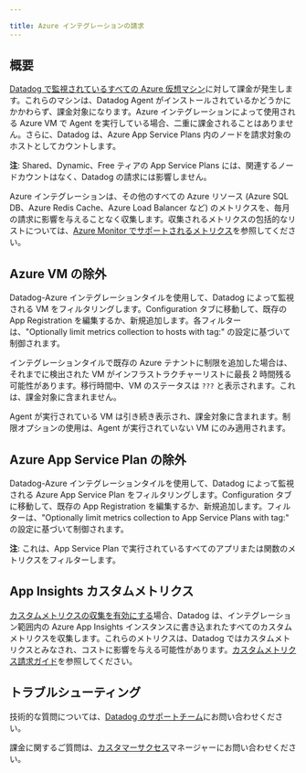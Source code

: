 ```yaml
---

title: Azure インテグレーションの請求
---
```


## 概要

[Datadog で監視されているすべての Azure 仮想マシン][1]に対して課金が発生します。これらのマシンは、Datadog Agent がインストールされているかどうかにかかわらず、課金対象になります。Azure インテグレーションによって使用される Azure VM で Agent を実行している場合、二重に課金されることはありません。さらに、Datadog は、Azure App Service Plans 内のノードを請求対象のホストとしてカウントします。

**注**: Shared、Dynamic、Free ティアの App Service Plans には、関連するノードカウントはなく、Datadog の請求には影響しません。

Azure インテグレーションは、その他のすべての Azure リソース (Azure SQL DB、Azure Redis Cache、Azure Load Balancer など) のメトリクスを、毎月の請求に影響を与えることなく収集します。収集されるメトリクスの包括的なリストについては、[Azure Monitor でサポートされるメトリクス][6]を参照してください。

## Azure VM の除外

Datadog-Azure インテグレーションタイルを使用して、Datadog によって監視される VM をフィルタリングします。Configuration タブに移動して、既存の App Registration を編集するか、新規追加します。各フィルターは、"Optionally limit metrics collection to hosts with tag:" の設定に基づいて制御されます。

インテグレーションタイルで既存の Azure テナントに制限を追加した場合は、それまでに検出された VM がインフラストラクチャーリストに最長 2 時間残る可能性があります。移行時間中、VM のステータスは `???` と表示されます。これは、課金対象に含まれません。

Agent が実行されている VM は引き続き表示され、課金対象に含まれます。制限オプションの使用は、Agent が実行されていない VM にのみ適用されます。

## Azure App Service Plan の除外

Datadog-Azure インテグレーションタイルを使用して、Datadog によって監視される Azure App Service Plan をフィルタリングします。Configuration タブに移動して、既存の App Registration を編集するか、新規追加します。フィルターは、"Optionally limit metrics collection to App Service Plans with tag:" の設定に基づいて制御されます。

**注**: これは、App Service Plan で実行されているすべてのアプリまたは関数のメトリクスをフィルターします。

## App Insights カスタムメトリクス

[カスタムメトリクスの収集を有効にする][5]場合、Datadog は、インテグレーション範囲内の Azure App Insights インスタンスに書き込まれたすべてのカスタムメトリクスを収集します。これらのメトリクスは、Datadog ではカスタムメトリクスとみなされ、コストに影響を与える可能性があります。[カスタムメトリクス請求ガイド][4]を参照してください。

## トラブルシューティング

技術的な質問については、[Datadog のサポートチーム][2]にお問い合わせください。

課金に関するご質問は、[カスタマーサクセス][3]マネージャーにお問い合わせください。

[1]: https://app.datadoghq.com/account/settings#integrations/azure
[2]: /ja/getting_started/tagging/using_tags/#integrations
[3]: /ja/infrastructure/
[4]: /ja/account_management/billing/custom_metrics/?tab=countrate
[5]: /ja/integrations/azure#configuration
[6]: https://learn.microsoft.com/en-us/azure/azure-monitor/essentials/metrics-supported
